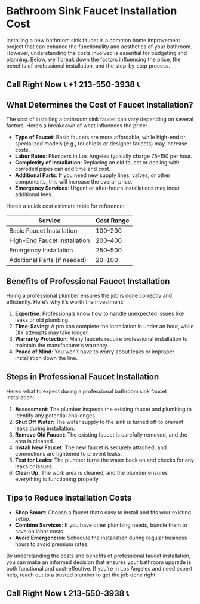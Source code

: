 # Bathroom Sink Faucet Installation Cost

Installing a new bathroom sink faucet is a common home improvement project that can enhance the functionality and aesthetics of your bathroom. However, understanding the costs involved is essential for budgeting and planning. Below, we’ll break down the factors influencing the price, the benefits of professional installation, and the step-by-step process.

## Call Right Now 📞 +1 213-550-3938 📞

## What Determines the Cost of Faucet Installation?

The cost of installing a bathroom sink faucet can vary depending on several factors. Here’s a breakdown of what influences the price:

- **Type of Faucet**: Basic faucets are more affordable, while high-end or specialized models (e.g., touchless or designer faucets) may increase costs.  
- **Labor Rates**: Plumbers in Los Angeles typically charge $75–$150 per hour.  
- **Complexity of Installation**: Replacing an old faucet or dealing with corroded pipes can add time and cost.  
- **Additional Parts**: If you need new supply lines, valves, or other components, this will increase the overall price.  
- **Emergency Services**: Urgent or after-hours installations may incur additional fees.  

Here’s a quick cost estimate table for reference:

| **Service**                     | **Cost Range**          |
|----------------------------------|-------------------------|
| Basic Faucet Installation        | $100–$200               |
| High-End Faucet Installation    | $200–$400               |
| Emergency Installation           | $250–$500               |
| Additional Parts (if needed)     | $20–$100                |

## Benefits of Professional Faucet Installation

Hiring a professional plumber ensures the job is done correctly and efficiently. Here’s why it’s worth the investment:

1. **Expertise**: Professionals know how to handle unexpected issues like leaks or old plumbing.  
2. **Time-Saving**: A pro can complete the installation in under an hour, while DIY attempts may take longer.  
3. **Warranty Protection**: Many faucets require professional installation to maintain the manufacturer’s warranty.  
4. **Peace of Mind**: You won’t have to worry about leaks or improper installation down the line.  

## Steps in Professional Faucet Installation

Here’s what to expect during a professional bathroom sink faucet installation:

1. **Assessment**: The plumber inspects the existing faucet and plumbing to identify any potential challenges.  
2. **Shut Off Water**: The water supply to the sink is turned off to prevent leaks during installation.  
3. **Remove Old Faucet**: The existing faucet is carefully removed, and the area is cleaned.  
4. **Install New Faucet**: The new faucet is securely attached, and connections are tightened to prevent leaks.  
5. **Test for Leaks**: The plumber turns the water back on and checks for any leaks or issues.  
6. **Clean Up**: The work area is cleaned, and the plumber ensures everything is functioning properly.  

## Tips to Reduce Installation Costs

- **Shop Smart**: Choose a faucet that’s easy to install and fits your existing setup.  
- **Combine Services**: If you have other plumbing needs, bundle them to save on labor costs.  
- **Avoid Emergencies**: Schedule the installation during regular business hours to avoid premium rates.  

By understanding the costs and benefits of professional faucet installation, you can make an informed decision that ensures your bathroom upgrade is both functional and cost-effective. If you’re in Los Angeles and need expert help, reach out to a trusted plumber to get the job done right.
## Call Right Now 📞 213-550-3938 📞